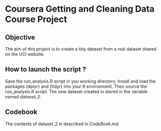 # Coursera Getting and Cleaning Data Course Project

## Objective
The aim of this project is to create a tidy dataset from a real dataset shared on the UCI website.

## How to launch the script ?
Save the run_analysis.R script in you working directory.
Install and load the packages {dplyr} and {tidyr} into your R environment.
Then source the run_analysis.R script.
The new dataset created in stored in the variable named *dataset_2*.

## Codebook
The contents of dataset_2 is described in *CodeBook.md*.
